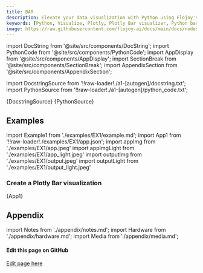 ```yaml
---
title: BAR
description: Elevate your data visualization with Python using Flojoy's Plotly Bar visualizer. Create dynamic bar plots for insightful presentations and analyses.
keywords: [Python, Visualize, Plotly, Plotly Bar visualizer, Python bar chart tool, Dynamic data visualization, Bar plot examples, Flojoy Plotly nodes, Interactive bar charts, Data presentation tools, Python data visualization, Bar chart creation, Visualizing data with Plotly]
image: https://raw.githubusercontent.com/flojoy-ai/docs/main/docs/nodes/VISUALIZERS/PLOTLY/BAR/examples/EX1/output.jpeg
---
```


[//]: # (Custom component imports)

import DocString from '@site/src/components/DocString';
import PythonCode from '@site/src/components/PythonCode';
import AppDisplay from '@site/src/components/AppDisplay';
import SectionBreak from '@site/src/components/SectionBreak';
import AppendixSection from '@site/src/components/AppendixSection';

[//]: # (Docstring)

import DocstringSource from '!!raw-loader!./a1-[autogen]/docstring.txt';
import PythonSource from '!!raw-loader!./a1-[autogen]/python_code.txt';

<DocString>{DocstringSource}</DocString>
<PythonCode GLink='VISUALIZERS/PLOTLY/BAR/BAR.py'>{PythonSource}</PythonCode>

<SectionBreak />

[//]: # (Examples)

## Examples

import Example1 from './examples/EX1/example.md';
import App1 from '!!raw-loader!./examples/EX1/app.json';
import appImg from './examples/EX1/app.jpeg'
import appImgLight from './examples/EX1/app_light.jpeg'
import outputImg from './examples/EX1/output.jpeg'
import outputLight from './examples/EX1/output_light.jpeg'

### Create a Plotly Bar visualization

<AppDisplay 
    nodeLabel='BAR'
    appImg={appImg}
    appLight={appImgLight}
    outputLight={outputLight}
    outputImg={outputImg}
    >
    {App1}
</AppDisplay>

<Example1 />

<SectionBreak />

[//]: # (Appendix)

## Appendix

import Notes from './appendix/notes.md';
import Hardware from './appendix/hardware.md';
import Media from './appendix/media.md';

<AppendixSection index={0} folderPath='nodes/VISUALIZERS/PLOTLY/BAR/appendix/'><Notes /></AppendixSection>
<AppendixSection index={1} folderPath='nodes/VISUALIZERS/PLOTLY/BAR/appendix/'><Hardware /></AppendixSection>
<AppendixSection index={2} folderPath='nodes/VISUALIZERS/PLOTLY/BAR/appendix/'><Media /></AppendixSection>

<SectionBreak />

[//]: # (Edit page on GitHub)

#### Edit this page on GitHub

[Edit page here](https://github.com/flojoy-ai/docs/tree/main/docs/nodes/VISUALIZERS/PLOTLY/BAR)

